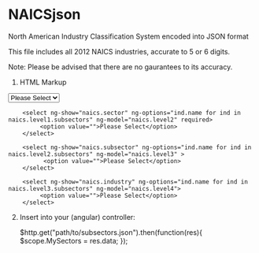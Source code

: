 # NAICSjson
North American Industry Classification System encoded into JSON format

This file includes all 2012 NAICS industries, accurate to 5 or 6 digits.

Note: Please be advised that there are no gaurantees to its accuracy.



1. HTML Markup
 
 <div>
		<select ng-options="ind.name for ind in MySectors " ng-model="naics.level1" required>
			 <option value="">Please Select</option>
		</select>
		
		<select ng-show="naics.sector" ng-options="ind.name for ind in naics.level1.subsectors" ng-model="naics.level2" required>
			 <option value="">Please Select</option>
		</select>
			
		<select ng-show="naics.subsector" ng-options="ind.name for ind in naics.level2.subsectors" ng-model="naics.level3" >
			  <option value="">Please Select</option>
		</select>
		
		<select ng-show="naics.industry" ng-options="ind.name for ind in naics.level3.subsectors" ng-model="naics.level4">
			 <option value="">Please Select</option>
		</select>
</div>



2. Insert into your (angular) controller:

	$http.get("path/to/subsectors.json").then(function(res){
        $scope.MySectors = res.data;
	});
